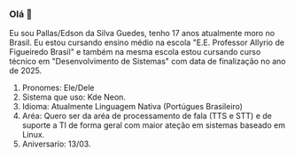 ### Olá 👋

Eu sou Pallas/Edson da Silva Guedes, tenho 17 anos atualmente moro no Brasil. Eu estou cursando ensino médio na escola "E.E. Professor Allyrio de Figueiredo Brasil" e também na mesma escola estou cursando curso técnico em "Desenvolvimento de Sistemas" com data de finalização no ano de 2025.
1. Pronomes: Ele/Dele
2. Sistema que uso: Kde Neon.
3. Idioma: Atualmente Linguagem Nativa (Portúgues Brasileiro)
4. Aréa: Quero ser da aréa de processamento de fala (TTS e STT) e de suporte a TI de forma geral com maior ateção em sistemas baseado em Linux.
5. Aniversarío: 13/03.

